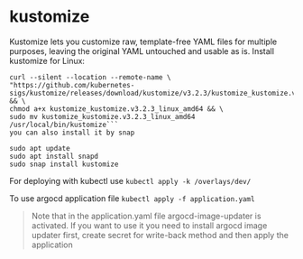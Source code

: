 # kustomize
Kustomize lets you customize raw, template-free YAML files for multiple purposes, leaving the original YAML untouched and usable as is.
Install kustomize for Linux:
```
curl --silent --location --remote-name \
"https://github.com/kubernetes-sigs/kustomize/releases/download/kustomize/v3.2.3/kustomize_kustomize.v3.2.3_linux_amd64" && \
chmod a+x kustomize_kustomize.v3.2.3_linux_amd64 && \
sudo mv kustomize_kustomize.v3.2.3_linux_amd64 /usr/local/bin/kustomize```
you can also install it by snap
```
```
sudo apt update
sudo apt install snapd
sudo snap install kustomize
```
For deploying with kubectl use `kubectl apply -k /overlays/dev/`

To use argocd application file `kubectl apply -f application.yaml`

> Note that in the application.yaml file argocd-image-updater is activated. If you want to use it you need to install argocd image updater first, create secret for write-back method and then apply the application
